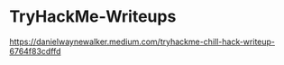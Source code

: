 # TryHackMe-Writeups

https://danielwaynewalker.medium.com/tryhackme-chill-hack-writeup-6764f83cdffd
